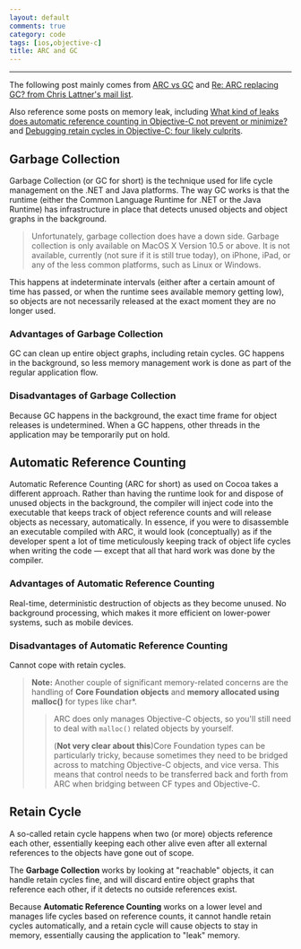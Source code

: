 ```yaml
---
layout: default
comments: true
category: code
tags: [ios,objective-c]
title: ARC and GC
---
```

---

The following post mainly comes from [ARC vs GC](http://docs.elementscompiler.com/Concepts/ARCvsGC/) and [Re: ARC replacing GC? from Chris Lattner's mail list](http://lists.apple.com/archives/objc-language/2011/Jun/msg00013.html).

Also reference some posts on memory leak, including [What kind of leaks does automatic reference counting in Objective-C not prevent or minimize?](http://stackoverflow.com/questions/6260256/what-kind-of-leaks-does-automatic-reference-counting-in-objective-c-not-prevent/6388601#6388601) and [Debugging retain cycles in Objective-C: four likely culprits](http://www.reigndesign.com/blog/debugging-retain-cycles-in-objective-c-four-likely-culprits/).

## Garbage Collection
Garbage Collection (or GC for short) is the technique used for life cycle management on the .NET and Java platforms. The way GC works is that the runtime (either the Common Language Runtime for .NET or the Java Runtime) has infrastructure in place that detects unused objects and object graphs in the background.

> Unfortunately, garbage collection does have a down side. Garbage collection is only available on MacOS X Version 10.5 or above. It is not available, currently (not sure if it is still true today), on iPhone, iPad, or any of the less common platforms, such as Linux or Windows.

This happens at indeterminate intervals (either after a certain amount of time has passed, or when the runtime sees available memory getting low), so objects are not necessarily released at the exact moment they are no longer used.

### Advantages of Garbage Collection
GC can clean up entire object graphs, including retain cycles.
GC happens in the background, so less memory management work is done as part of the regular application flow.
### Disadvantages of Garbage Collection
Because GC happens in the background, the exact time frame for object releases is undetermined.
When a GC happens, other threads in the application may be temporarily put on hold.
## Automatic Reference Counting
Automatic Reference Counting (ARC for short) as used on Cocoa takes a different approach. Rather than having the runtime look for and dispose of unused objects in the background, the compiler will inject code into the executable that keeps track of object reference counts and will release objects as necessary, automatically. In essence, if you were to disassemble an executable compiled with ARC, it would look (conceptually) as if the developer spent a lot of time meticulously keeping track of object life cycles when writing the code — except that all that hard work was done by the compiler.

### Advantages of Automatic Reference Counting
Real-time, deterministic destruction of objects as they become unused.
No background processing, which makes it more efficient on lower-power systems, such as mobile devices.
### Disadvantages of Automatic Reference Counting
Cannot cope with retain cycles.

> **Note:** Another couple of significant memory-related concerns are the handling of **Core Foundation objects** and **memory allocated using malloc()** for types like char*. 
> >ARC does only manages Objective-C objects, so you'll still need to deal with `malloc()` related objects by yourself. 
> >
> > (**Not very clear about this**)Core Foundation types can be particularly tricky, because sometimes they need to be bridged across to matching Objective-C objects, and vice versa. This means that control needs to be transferred back and forth from ARC when bridging between CF types and Objective-C. 

## Retain Cycle

A so-called retain cycle happens when two (or more) objects reference each other, essentially keeping each other alive even after all external references to the objects have gone out of scope. 

The **Garbage Collection** works by looking at "reachable" objects, it can handle retain cycles fine, and will discard entire object graphs that reference each other, if it detects no outside references exist.

Because **Automatic Reference Counting** works on a lower level and manages life cycles based on reference counts, it cannot handle retain cycles automatically, and a retain cycle will cause objects to stay in memory, essentially causing the application to "leak" memory.
